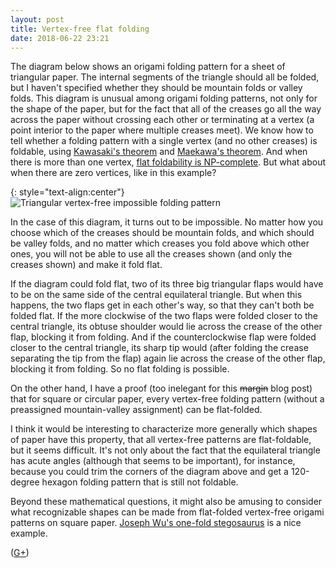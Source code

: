 ```yaml
---
layout: post
title: Vertex-free flat folding
date: 2018-06-22 23:21
---
```

The diagram below shows an origami folding pattern for a sheet of triangular paper. The internal segments of the triangle should all be folded, but I haven't specified whether they should be mountain folds or valley folds. This diagram is unusual among origami folding patterns, not only for the shape of the paper, but for the fact that all of the creases go all the way across the paper without crossing each other or terminating at a vertex (a point interior to the paper where multiple creases meet).
We know how to tell whether a folding pattern with a single vertex (and no other creases) is foldable, using [Kawasaki's theorem](https://en.wikipedia.org/wiki/Kawasaki%27s_theorem) and [Maekawa's theorem](https://en.wikipedia.org/wiki/Maekawa%27s_theorem).
And when there is more than one vertex, [flat foldability is NP-complete](http://portal.acm.org/citation.cfm?id=313852.313918).
But what about when there are zero vertices, like in this example?

{: style="text-align:center"}
![Triangular vertex-free impossible folding pattern]({{site.baseurl}}/assets/2018/unfoldable-triangle.svg)

In the case of this diagram, it turns out to be impossible. No matter how you choose which of the creases should be mountain folds, and which should be valley folds, and no matter which creases you fold above which other ones, you will not be able to use all the creases shown (and only the creases shown) and make it fold flat.

If the diagram could fold flat, two of its three big triangular flaps would have to be on the same side of the central equilateral triangle. But when this happens, the two flaps get in each other's way, so that they can't both be folded flat.
If the more clockwise of the two flaps were folded closer to the central triangle, its obtuse shoulder would lie across the crease of the other flap, blocking it from folding. And if the counterclockwise flap were folded closer to the central triangle, its sharp tip would (after folding the crease separating the tip from the flap) again lie across the crease of the other flap, blocking it from folding. So no flat folding is possible.

On the other hand, I have a proof (too inelegant for this <s>margin</s> blog post) that for square or circular paper, every vertex-free folding pattern (without a preassigned mountain-valley assignment) can be flat-folded.

I think it would be interesting to characterize more generally which shapes of paper have this property, that all vertex-free patterns are flat-foldable, but it seems difficult. It's not only about the fact that the equilateral triangle has acute angles (although that seems to be important), for instance, because you could trim the corners of the diagram above and get a 120-degree hexagon folding pattern that is still not foldable.

Beyond these mathematical questions, it might also be amusing to consider what recognizable shapes can be made from flat-folded vertex-free origami patterns on square paper. [Joseph Wu's one-fold stegosaurus](http://www.josephwu.com/Files/PDF/stegosaurus.pdf) is a nice example.

([G+](https://plus.google.com/100003628603413742554/posts/VXhf4HfmYeP))